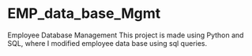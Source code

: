 # EMP_data_base_Mgmt
Employee Database Management
This project is made using Python and SQL, where I modified employee data base using sql queries.
